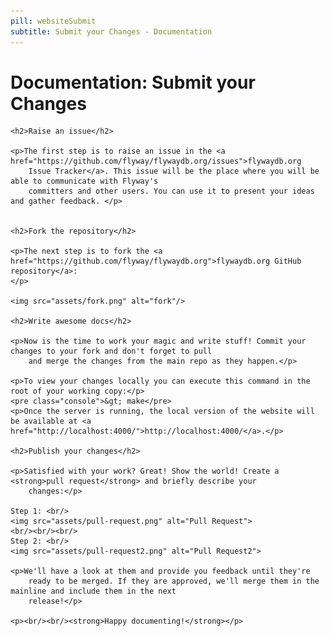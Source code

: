 ```yaml
---
pill: websiteSubmit
subtitle: Submit your Changes - Documentation
---
```

<div id="websiteSubmit">
    <h1>Documentation: Submit your Changes</h1>

    <h2>Raise an issue</h2>

    <p>The first step is to raise an issue in the <a href="https://github.com/flyway/flywaydb.org/issues">flywaydb.org
        Issue Tracker</a>. This issue will be the place where you will be able to communicate with Flyway's
        committers and other users. You can use it to present your ideas and gather feedback. </p>


    <h2>Fork the repository</h2>

    <p>The next step is to fork the <a href="https://github.com/flyway/flywaydb.org">flywaydb.org GitHub repository</a>:
    </p>

    <img src="assets/fork.png" alt="fork"/>

    <h2>Write awesome docs</h2>

    <p>Now is the time to work your magic and write stuff! Commit your changes to your fork and don't forget to pull
        and merge the changes from the main repo as they happen.</p>

    <p>To view your changes locally you can execute this command in the root of your working copy:</p>
    <pre class="console">&gt; make</pre>
    <p>Once the server is running, the local version of the website will be available at <a href="http://localhost:4000/">http://localhost:4000/</a>.</p>

    <h2>Publish your changes</h2>

    <p>Satisfied with your work? Great! Show the world! Create a <strong>pull request</strong> and briefly describe your
        changes:</p>

    Step 1: <br/>
    <img src="assets/pull-request.png" alt="Pull Request">
    <br/><br/><br/>
    Step 2: <br/>
    <img src="assets/pull-request2.png" alt="Pull Request2">

    <p>We'll have a look at them and provide you feedback until they're
        ready to be merged. If they are approved, we'll merge them in the mainline and include them in the next
        release!</p>

    <p><br/><br/><strong>Happy documenting!</strong></p>
</div>
